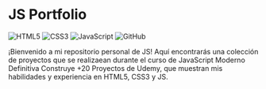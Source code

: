 # JS Portfolio 
![HTML5](https://img.shields.io/badge/HTML5-E34F26?style=for-the-badge&logo=html5&logoColor=white)
![CSS3](https://img.shields.io/badge/CSS3-1572B6?style=for-the-badge&logo=css3&logoColor=white)
![JavaScript](https://img.shields.io/badge/JavaScript-F7DF1E?style=for-the-badge&logo=javascript&logoColor=black)
![GitHub](https://img.shields.io/badge/github-%23121011.svg?style=for-the-badge&logo=github&logoColor=white)

¡Bienvenido a mi repositorio personal de JS! Aquí encontrarás una colección de proyectos que se realizaean durante el curso de JavaScript Moderno Definitiva Construye +20 Proyectos de Udemy, 
que muestran mis habilidades y experiencia en HTML5, CSS3 y JS.
